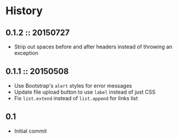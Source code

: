 # History

## 0.1.2 :: 20150727

- Strip out spaces before and after headers instead of throwing an exception

## 0.1.1 :: 20150508

- Use Bootstrap's `alert` styles for error messages
- Update file upload button to use `label` instead of just CSS
- Fix `list.extend` instead of `list.append` for links list

## 0.1

- Initial commit
